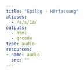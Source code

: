 ```yaml
---
title: "Epilog - Hörfassung"
aliases:
  - /a/s/1a/
outputs:
  - html
  - qrcode
type: audio
resources:
- name: audio
  src: ""
---
```

